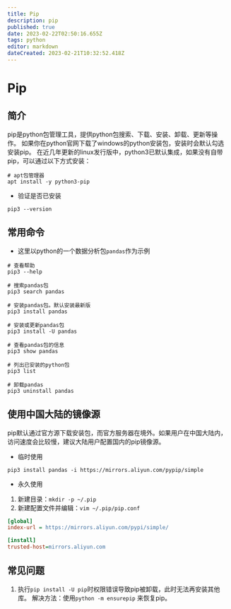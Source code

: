 ```yaml
---
title: Pip
description: pip
published: true
date: 2023-02-22T02:50:16.655Z
tags: python
editor: markdown
dateCreated: 2023-02-21T10:32:52.418Z
---
```


# Pip

## 简介

pip是python包管理工具，提供python包搜索、下载、安装、卸载、更新等操作。
如果你在python官网下载了windows的python安装包，安装时会默认勾选安装pip。
在近几年更新的linux发行版中，python3已默认集成，如果没有自带pip，可以通过以下方式安装：

```shell
# apt包管理器
apt install -y python3-pip
```

- 验证是否已安装

```shell
pip3 --version
```

## 常用命令

- 这里以python的一个数据分析包`pandas`作为示例

```shell
# 查看帮助
pip3 --help

# 搜索pandas包
pip3 search pandas

# 安装pandas包。默认安装最新版
pip3 install pandas

# 安装或更新pandas包
pip3 install -U pandas

# 查看pandas包的信息
pip3 show pandas

# 列出已安装的python包
pip3 list

# 卸载pandas
pip3 uninstall pandas
```

## 使用中国大陆的镜像源

pip默认通过官方源下载安装包，而官方服务器在境外。如果用户在中国大陆内，访问速度会比较慢，建议大陆用户配置国内的pip镜像源。

- 临时使用

```shell
pip3 install pandas -i https://mirrors.aliyun.com/pypip/simple
```

- 永久使用

1. 新建目录：`mkdir -p ~/.pip`
2. 新建配置文件并编辑：`vim ~/.pip/pip.conf`

```ini
[global]
index-url = https://mirrors.aliyun.com/pypi/simple/

[install]
trusted-host=mirrors.aliyun.com
```

## 常见问题
1. 执行`pip install -U pip`时权限错误导致pip被卸载，此时无法再安装其他库。
解决方法：使用`python -m ensurepip` 来恢复pip。

